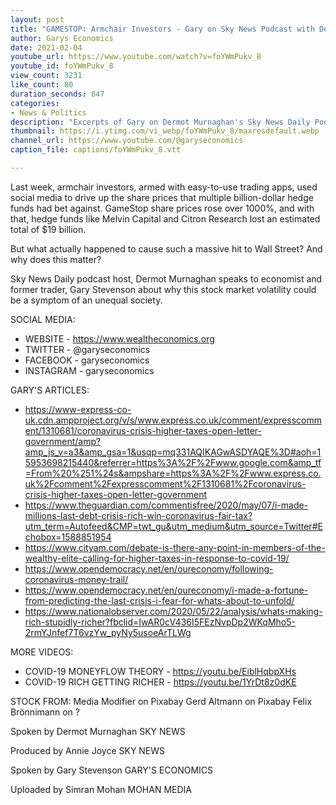 ```yaml
---
layout: post
title: "GAMESTOP: Armchair Investors - Gary on Sky News Podcast with Dermot Murnaghan"
author: Garys Economics
date: 2021-02-04
youtube_url: https://www.youtube.com/watch?v=foYWmPukv_8
youtube_id: foYWmPukv_8
view_count: 3231
like_count: 80
duration_seconds: 847
categories:
- News & Politics
description: "Excerpts of Gary on Dermot Murnaghan's Sky News Daily Podcast Broadcast on 04/02/2021 & uploaded with permission from Sky News SKY'S WEBSITE: https://news.sky.com/ SKY'S YOUTUBE CHANNEL: http://www.youtube.com/skynews​ FULL SKY NEWS DAILY PODCAST: https://news.sky.com/story/gamestop-how-armchair-investors-are-leading-the-war-against-wall-street-12207814 SKY NEWS DAILY PODCAST DESCRIPTION: The stock market frenzy surrounding videogame store, GameStop seemed to come out of nowhere."
thumbnail: https://i.ytimg.com/vi_webp/foYWmPukv_8/maxresdefault.webp
channel_url: https://www.youtube.com/@garyseconomics
caption_file: captions/foYWmPukv_8.vtt

---
```


Last week, armchair investors, armed with easy-to-use trading apps, used social media to drive up the share prices that multiple billion-dollar hedge funds had bet against. GameStop share prices rose over 1000%, and with that, hedge funds like Melvin Capital and Citron Research lost an estimated total of $19 billion.

But what actually happened to cause such a massive hit to Wall Street? And why does this matter?

Sky News Daily podcast host, Dermot Murnaghan speaks to economist and former trader, Gary Stevenson about why this stock market volatility could be a symptom of an unequal society.



SOCIAL MEDIA:
- WEBSITE - https://www.wealtheconomics.org
- TWITTER - @garyseconomics
- FACEBOOK - garyseconomics
- INSTAGRAM - garyseconomics


GARY'S ARTICLES:
- https://www-express-co-uk.cdn.ampproject.org/v/s/www.express.co.uk/comment/expresscomment/1310681/coronavirus-crisis-higher-taxes-open-letter-government/amp?amp_js_v=a3&amp_gsa=1&usqp=mq331AQIKAGwASDYAQE%3D#aoh=15953698215440&referrer=https%3A%2F%2Fwww.google.com&amp_tf=From%20%251%24s&ampshare=https%3A%2F%2Fwww.express.co.uk%2Fcomment%2Fexpresscomment%2F1310681%2Fcoronavirus-crisis-higher-taxes-open-letter-government
- https://www.theguardian.com/commentisfree/2020/may/07/i-made-millions-last-debt-crisis-rich-win-coronavirus-fair-tax?utm_term=Autofeed&CMP=twt_gu&utm_medium&utm_source=Twitter#Echobox=1588851954
- https://www.cityam.com/debate-is-there-any-point-in-members-of-the-wealthy-elite-calling-for-higher-taxes-in-response-to-covid-19/
- https://www.opendemocracy.net/en/oureconomy/following-coronavirus-money-trail/
- https://www.opendemocracy.net/en/oureconomy/i-made-a-fortune-from-predicting-the-last-crisis-i-fear-for-whats-about-to-unfold/
- https://www.nationalobserver.com/2020/05/22/analysis/whats-making-rich-stupidly-richer?fbclid=IwAR0cV436I5FEzNvpDp2WKqMho5-2rmYJnfef7T6vzYw_pyNy5usoeArTLWg


MORE VIDEOS:
- COVID-19 MONEYFLOW THEORY - https://youtu.be/EiblHqbpXHs
- COVID-19 RICH GETTING RICHER - https://youtu.be/1YrDt8z0dKE



STOCK FROM:
Media Modifier on Pixabay
Gerd Altmann on Pixabay
Felix Brönnimann on ?


Spoken by Dermot Murnaghan
SKY NEWS


Produced by Annie Joyce
SKY NEWS


Spoken by Gary Stevenson
GARY'S ECONOMICS


Uploaded by Simran Mohan 
MOHAN MEDIA
